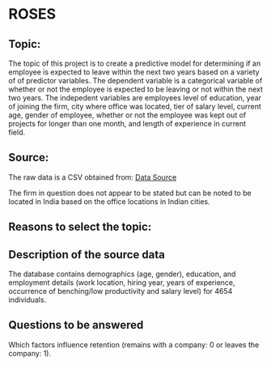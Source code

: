 # ROSES

## Topic:

The topic of this project is to create a predictive model for determining if an employee is expected to leave within the next two years based on a variety of of predictor variables. The dependent variable is a categorical variable of whether or not the employee is expected to be leaving or not within the next two years. The indepedent variables are employees level of education, year of joining the firm, city where office was located, tier of salary level, current age, gender of employee, whether or not the employee was kept out of projects for longer than one month, and length of experience in current field.

## Source:
The raw data is a CSV obtained from: 
[Data Source](https://www.kaggle.com/datasets/tejashvi14/employee-future-prediction)

The firm in question does not appear to be stated but can be noted to be located in India based on the office locations in Indian cities.

## Reasons to select the topic:

## Description of the source data

The database contains demographics (age, gender), education, and employment details (work location, hiring year, years of experience, occurrence of benching/low productivity and salary level) for 4654 individuals. 

## Questions to be answered 

Which factors influence retention (remains with a company: 0  or leaves the company: 1). 


